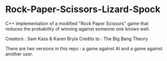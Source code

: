 # Rock-Paper-Scissors-Lizard-Spock
C++ implementation of a modified "Rock Paper Scissors" game that reduces the probability of winning against someone one knows well.

Creators : Sam Kass & Karen Bryla
Credits to : The Big Bang Theory

There are two versions in this repo : a game against AI and a game against another user.
